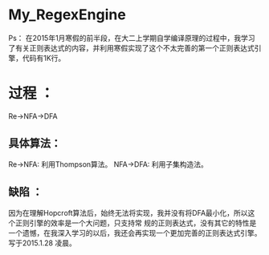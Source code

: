 # My_RegexEngine
Ps：
    在2015年1月寒假的前半段，在大二上学期自学编译原理的过程中，我学习了有关正则表达式的内容，并利用寒假实现了这个不太完善的第一个正则表达式引擎，代码有1K行。
<h1>过程 ：</h1>
        Re->NFA->DFA
<h2>具体算法：</h2>
        Re->NFA:
        利用Thompson算法。
        NFA->DFA:
        利用子集构造法。
<h2>缺陷 ：</h2>
        因为在理解Hopcroft算法后，始终无法将实现，我并没有将DFA最小化，所以这个正则引擎的效率是一个大问题，只支持常
        规的正则表达式，没有其它的特性是一个遗憾，在我深入学习的以后，我还会再实现一个更加完善的正则表达式引擎。
                                                                                写于2015.1.28 凌晨。

